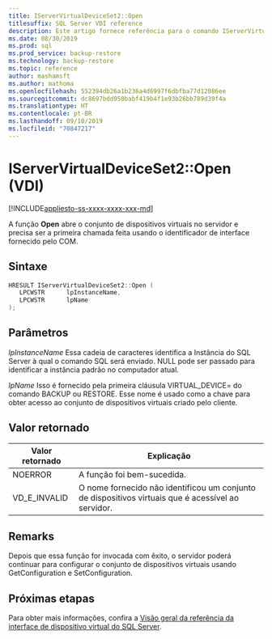 ```yaml
---
title: IServerVirtualDeviceSet2::Open
titlesuffix: SQL Server VDI reference
description: Este artigo fornece referência para o comando IServerVirtualDeviceSet2::Open.
ms.date: 08/30/2019
ms.prod: sql
ms.prod_service: backup-restore
ms.technology: backup-restore
ms.topic: reference
author: mashamsft
ms.author: mathoma
ms.openlocfilehash: 552394db26a1b236a4d6997f6dbfba77d12086ee
ms.sourcegitcommit: dc8697bdd950babf419b4f1e93b26bb789d39f4a
ms.translationtype: HT
ms.contentlocale: pt-BR
ms.lasthandoff: 09/10/2019
ms.locfileid: "70847217"
---
```

# <a name="iservervirtualdeviceset2open-vdi"></a>IServerVirtualDeviceSet2::Open (VDI)

[!INCLUDE[appliesto-ss-xxxx-xxxx-xxx-md](../../../includes/appliesto-ss-xxxx-xxxx-xxx-md.md)]

A função **Open** abre o conjunto de dispositivos virtuais no servidor e precisa ser a primeira chamada feita usando o identificador de interface fornecido pelo COM.

## <a name="syntax"></a>Sintaxe

```c
HRESULT IServerVirtualDeviceSet2::Open (
   LPCWSTR      lpInstanceName,
   LPCWSTR      lpName
);
```

## <a name="parameters"></a>Parâmetros

*lpInstanceName* Essa cadeia de caracteres identifica a Instância do SQL Server à qual o comando SQL será enviado. NULL pode ser passado para identificar a instância padrão no computador atual.

*lpName* Isso é fornecido pela primeira cláusula VIRTUAL_DEVICE= do comando BACKUP ou RESTORE. Esse nome é usado como a chave para obter acesso ao conjunto de dispositivos virtuais criado pelo cliente.

## <a name="return-value"></a>Valor retornado

|Valor retornado | Explicação |
|---|---|
| NOERROR | A função foi bem-sucedida. |
| VD_E_INVALID | O nome fornecido não identificou um conjunto de dispositivos virtuais que é acessível ao servidor. |

## <a name="remarks"></a>Remarks

Depois que essa função for invocada com êxito, o servidor poderá continuar para configurar o conjunto de dispositivos virtuais usando GetConfiguration e SetConfiguration.

## <a name="next-steps"></a>Próximas etapas

Para obter mais informações, confira a [Visão geral da referência da interface de dispositivo virtual do SQL Server](reference-virtual-device-interface.md).
